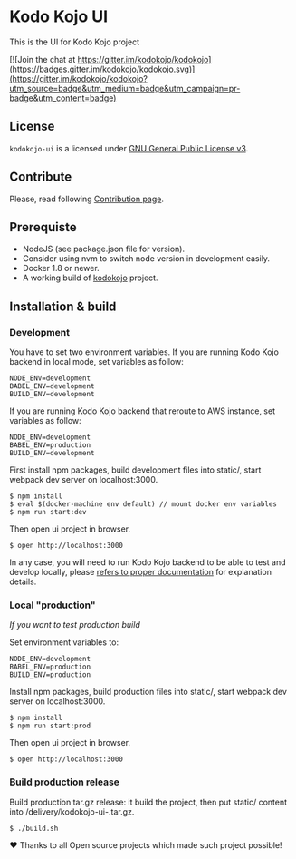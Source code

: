 
# Kodo Kojo UI

This is the UI for Kodo Kojo project

[![Join the chat at https://gitter.im/kodokojo/kodokojo](https://badges.gitter.im/kodokojo/kodokojo.svg)](https://gitter.im/kodokojo/kodokojo?utm_source=badge&utm_medium=badge&utm_campaign=pr-badge&utm_content=badge)


## License

`kodokojo-ui` is a licensed under [GNU General Public License v3](http://www.gnu.org/licenses/gpl-3.0.en.html).

## Contribute

Please, read following [Contribution page](CONTRIBUTING.md).

## Prerequiste

- NodeJS (see package.json file for version).
- Consider using nvm to switch node version in development easily.
- Docker 1.8 or newer.
- A working build of [kodokojo](https://github.com/kodokojo/kodokojo) project.

## Installation & build

### Development

You have to set two environment variables.
If you are running Kodo Kojo backend in local mode, set variables as follow:

    NODE_ENV=development
    BABEL_ENV=development
    BUILD_ENV=development
    
If you are running Kodo Kojo backend that reroute to AWS instance, set variables as follow:  

    NODE_ENV=development
    BABEL_ENV=production
    BUILD_ENV=development


First install npm packages, build development files into static/, start webpack dev server on localhost:3000.

    $ npm install
    $ eval $(docker-machine env default) // mount docker env variables
    $ npm run start:dev
    
Then open ui project in browser.

    $ open http://localhost:3000


In any case, you will need to run Kodo Kojo backend to be able to test and develop locally, please [refers to proper documentation](https://github.com/kodokojo/kodokojo/blob/master/README.md) for explanation details.


### Local "production"

*If you want to test production build*

Set environment variables to:  

    NODE_ENV=development
    BABEL_ENV=production
    BUILD_ENV=production

Install npm packages, build production files into static/, start webpack dev server on localhost:3000.

    $ npm install
    $ npm run start:prod
    
Then open ui project in browser.

    $ open http://localhost:3000


### Build production release

Build production tar.gz release: it build the project, then put static/ content into /delivery/kodokojo-ui-<version>.tar.gz.


    $ ./build.sh
    

:heart: Thanks to all Open source projects which made such project possible!
